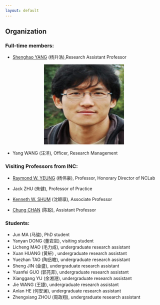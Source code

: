 ```yaml
---
layout: default
---
```


## Organization

### Full-time members:

- [Shenghao YANG](https://shhyang.github.io/) (杨升浩),Research Assistant Professor  
<center>
<img src="http://github.com/shhyang/nclab/raw/master/people/photos/image2.png" width=256 height=256 />
</center>

- Yang WANG (汪洋), Officer, Research Management

### Visiting Professors from INC:

- [Raymond W. YEUNG](https://www.ie.cuhk.edu.hk/people/raymond.shtml) (杨伟豪), Professor, Honorary Director of NCLab  

- Jack ZHU (朱健), Professor of Practice  
- [Kenneth W. SHUM](http://www.ie.cuhk.edu.hk/people/wkshum.shtml) (沈颖祺), Associate Professor

- [Chung CHAN](http://home.ie.cuhk.edu.hk/~cchan/) (陈聪), Assistant Professor




### Students:

- Jun MA (马骏), PhD student
- Yanyan DONG (董岩岩), visiting student
- Licheng MAO (毛力成), undergraduate research assistant
- Xuan HUANG (黄轩) , undergraduate research assistant
- Yuezhan TAO (陶岳瞻), undergraduate research assistant
- Sheng JIN (金盛), undergraduate research assistant
- Yuanfei GUO (郭芫菲), undergraduate research assistant
- Xianggang YU (余湘港), undergraduate research assistant
- Jie WANG (王捷), undergraduate research assistant
- Anlan HE (何安澜), undergraduate research assistant
- Zhengxiang ZHOU (周政翔), undergraduate research assistant
